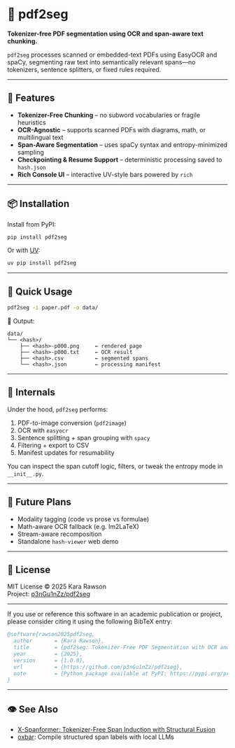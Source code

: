 # 📄 pdf2seg

**Tokenizer-free PDF segmentation using OCR and span-aware text chunking.**

`pdf2seg` processes scanned or embedded-text PDFs using EasyOCR and spaCy, segmenting raw text into semantically relevant spans—no tokenizers, sentence splitters, or fixed rules required.

---

## 🚀 Features

- **Tokenizer-Free Chunking** – no subword vocabularies or fragile heuristics
- **OCR-Agnostic** – supports scanned PDFs with diagrams, math, or multilingual text
- **Span-Aware Segmentation** – uses spaCy syntax and entropy-minimized sampling
- **Checkpointing & Resume Support** – deterministic processing saved to `hash.json`
- **Rich Console UI** – interactive UV-style bars powered by `rich`

---

## 📦 Installation

Install from PyPI:

```bash
pip install pdf2seg
```

Or with [UV](https://github.com/astral-sh/uv):

```bash
uv pip install pdf2seg
```

---

## 🧪 Quick Usage

```bash
pdf2seg -i paper.pdf -o data/
```

📁 Output:
```
data/
└── <hash>/
    ├── <hash>-p000.png     ← rendered page
    ├── <hash>-p000.txt     ← OCR result
    ├── <hash>.csv          ← segmented spans
    └── <hash>.json         ← processing manifest
```

---

## 🧬 Internals

Under the hood, `pdf2seg` performs:

1. PDF-to-image conversion (`pdf2image`)
2. OCR with `easyocr`
3. Sentence splitting + span grouping with `spacy`
4. Filtering + export to CSV
5. Manifest updates for resumability

You can inspect the span cutoff logic, filters, or tweak the entropy mode in `__init__.py`.

---

## 🧩 Future Plans

- Modality tagging (code vs prose vs formulae)
- Math-aware OCR fallback (e.g. Im2LaTeX)
- Stream-aware recomposition
- Standalone `hash-viewer` web demo

---

## 🔖 License

MIT License © 2025 Kara Rawson  
Project: [p3nGu1nZz/pdf2seg](https://github.com/p3nGu1nZz/pdf2seg)

---

If you use or reference this software in an academic publication or project, please consider citing it using the following BibTeX entry:

```bibtex
@software{rawson2025pdf2seg,
  author       = {Kara Rawson},
  title        = {pdf2seg: Tokenizer-Free PDF Segmentation with OCR and Span-Aware Chunking},
  year         = {2025},
  version      = {1.0.0},
  url          = {https://github.com/p3nGu1nZz/pdf2seg},
  note         = {Python package available at PyPI: https://pypi.org/project/pdf2seg/}
}
```

---

## 👁 See Also

- [X-Spanformer: Tokenizer-Free Span Induction with Structural Fusion](https://zenodo.org/records/15750962)  
- [oxbar](https://github.com/p3nGu1nZz/ox-bar): Compile structured span labels with local LLMs
